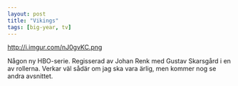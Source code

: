 ```yaml
---
layout: post
title: "Vikings"
tags: [big-year, tv]
---
```


http://i.imgur.com/nJ0gvKC.png

Någon ny HBO-serie. Regisserad av Johan Renk med Gustav Skarsgård i en av rollerna. Verkar väl sådär om jag ska vara ärlig, men kommer nog se andra avsnittet.